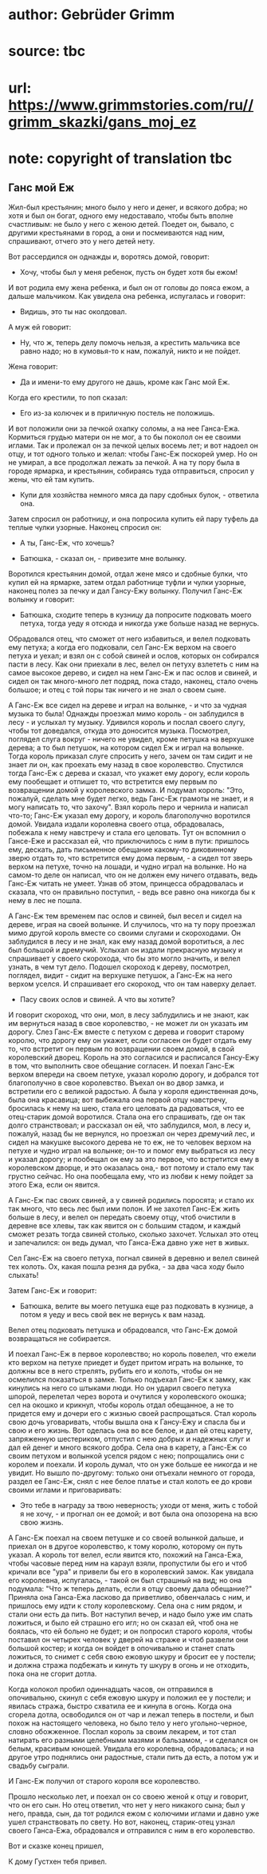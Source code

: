 # author: Gebrüder Grimm
# source: tbc
# url: https://www.grimmstories.com/ru//grimm_skazki/gans_moj_ez
# note: copyright of translation tbc

## Ганс мой Еж 

Жил-был крестьянин; много было у него и денег, и всякого добра; но хотя
и был он богат, одного ему недоставало, чтобы быть вполне счастливым: не
было у него с женою детей. Поедет он, бывало, с другими крестьянами в
город, а они и посмеиваются над ним, спрашивают, отчего это у него детей
нету.

Вот рассердился он однажды и, воротясь домой, говорит:

- Хочу, чтобы был у меня ребенок, пусть он будет хотя бы ежом!

И вот родила ему жена ребенка, и был он от головы до пояса ежом, а
дальше мальчиком. Как увидела она ребенка, испугалась и говорит:

- Видишь, это ты нас околдовал.

А муж ей говорит:

- Ну, что ж, теперь делу помочь нельзя, а крестить мальчика все равно
надо; но в кумовья-то к нам, пожалуй, никто и не пойдет.

Жена говорит:

- Да и имени-то ему другого не дашь, кроме как Ганс мой Еж.

Когда его крестили, то поп сказал:

- Его из-за колючек и в приличную постель не положишь.

И вот положили они за печкой охапку соломы, а на нее Ганса-Ежа.
Кормиться грудью матери он не мог, а то бы поколол он ее своими иглами.
Так и пролежал он за печкой целых восемь лет; и вот надоел он отцу, и
тот одного только и желал: чтобы Ганс-Еж поскорей умер. Но он не умирал,
а все продолжал лежать за печкой. А на ту пору была в городе ярмарка, и
крестьянин, собираясь туда отправиться, спросил у жены, что ей там
купить.

- Купи для хозяйства немного мяса да пару сдобных булок, - ответила
она.

Затем спросил он работницу, и она попросила купить ей пару туфель да
теплые чулки узорные. Наконец спросил он:

- А ты, Ганс-Еж, что хочешь?

- Батюшка, - сказал он, - привезите мне волынку.

Воротился крестьянин домой, отдал жене мясо и сдобные булки, что купил
ей на ярмарке, затем отдал работнице туфли и чулки узорные, наконец
полез за печку и дал Гансу-Ежу волынку. Получил Ганс-Еж волынку и
говорит:

- Батюшка, сходите теперь в кузницу да попросите подковать моего
петуха, тогда уеду я отсюда и никогда уже больше назад не вернусь.

Обрадовался отец, что сможет от него избавиться, и велел подковать ему
петуха; а когда его подковали, сел Ганс-Еж верхом на своего петуха и
уехал; и взял он с собой свиней и ослов, которых он собирался пасти в
лесу. Как они приехали в лес, велел он петуху взлететь с ним на самое
высокое дерево, и сидел на нем Ганс-Еж и пас ослов и свиней, и сидел он
так много-много лет подряд, пока стадо, наконец, стало очень большое; и
отец с той поры так ничего и не знал о своем сыне.

А Ганс-Еж все сидел на дереве и играл на волынке, - и что за чудная
музыка то была! Однажды проезжал мимо король - он заблудился в лесу - и
услыхал ту музыку. Удивился король и послал своего слугу, чтобы тот
доведался, откуда это доносится музыка. Посмотрел, поглядел слуга
вокруг - ничего не увидел, кроме петушка на верхушке дерева; а то был
петушок, на котором сидел Еж и играл на волынке. Тогда король приказал
слуге спросить у него, зачем он там сидит и не знает ли он, как проехать
ему назад в свое королевство. Спустился тогда Ганс-Еж с дерева и сказал,
что укажет ему дорогу, если король ему пообещает и отпишет то, что
встретится ему первым по возвращении домой у королевского замка. И
подумал король: "Это, пожалуй, сделать мне будет легко, ведь Ганс-Еж
грамоты не знает, и я могу написать то, что захочу". Взял король перо и
чернила и написал что-то; Ганс-Еж указал ему дорогу, и король
благополучно воротился домой. Увидала издали королевна своего отца,
обрадовалась, побежала к нему навстречу и стала его целовать. Тут он
вспомнил о Гансе-Еже и рассказал ей, что приключилось с ним в пути:
пришлось ему, дескать, дать письменное обещание какому-то диковинному
зверю отдать то, что встретится ему дома первым, - а сидел тот зверь
верхом на петухе, точно на лошади, и чудно играл на волынке. Но на
самом-то деле он написал, что он не должен ему ничего отдавать, ведь
Ганс-Еж читать не умеет. Узнав об этом, принцесса обрадовалась и
сказала, что он правильно поступил, - ведь все равно она никогда бы к
нему в лес не пошла.

А Ганс-Еж тем временем пас ослов и свиней, был весел и сидел на дереве,
играя на своей волынке. И случилось, что на ту пору проезжал мимо другой
король вместе со своими слугами и скороходами. Он заблудился в лесу и не
знал, как ему назад домой воротиться, а лес был большой и дремучий.
Услыхал он издали прекрасную музыку и спрашивает у своего скорохода, что
бы это могло значить, и велел узнать, в чем тут дело. Подошел скороход к
дереву, посмотрел, поглядел, видит - сидит на верхушке петушок, а
Ганс-Еж на него верхом уселся. И спрашивает его скороход, что он там
наверху делает.

- Пасу своих ослов и свиней. А что вы хотите?

И говорит скороход, что они, мол, в лесу заблудились и не знают, как им
вернуться назад в свое королевство, - не может ли он указать им дорогу.
Слез Ганс-Еж вместе с петухом с дерева и говорит старому королю, что
дорогу ему он укажет, если согласен он будет отдать ему то, что встретит
он первым по возвращении своем домой, в свой королевский дворец. Король
на это согласился и расписался Гансу-Ежу в том, что выполнить свое
обещание согласен. И поехал Ганс-Еж верхом впереди на своем петухе,
указал королю дорогу, и добрался тот благополучно в свое королевство.
Въехал он во двор замка, и встретили его с великой радостью. А была у
короля единственная дочь, была она красавица; вот выбежала она первой
отцу навстречу, бросилась к нему на шею, стала его целовать да
радоваться, что ее отец-старик домой воротился. Стала она его
спрашивать, где он так долго странствовал; и рассказал он ей, что
заблудился, мол, в лесу и, пожалуй, назад бы не вернулся, но проезжал он
через дремучий лес, и сидел на макушке высокого дерева не то еж, не то
человек верхом на петухе и чудно играл на волынке; он-то и помог ему
выбраться из лесу и указал дорогу; и пообещал он ему за это первое, что
встретится ему в королевском дворце, и это оказалась она,- вот потому и
стало ему так грустно сейчас. Но она пообещала ему, что из любви к нему
пойдет за этого Ежа, если он явится.

А Ганс-Еж пас своих свиней, а у свиней родились поросята; и стало их так
много, что весь лес был ими полон. И не захотел Ганс-Еж жить больше в
лесу, и велел он передать своему отцу, чтоб очистили в деревне все
хлевы, так как явится он с большим стадом, и каждый сможет резать тогда
свиней столько, сколько захочет. Услыхал это отец и запечалился: он ведь
думал, что Ганса-Ежа давно уже нет в живых.

Сел Ганс-Еж на своего петуха, погнал свиней в деревню и велел свиней тех
колоть. Ох, какая пошла резня да рубка, - за два часа ходу было слыхать!

Затем Ганс-Еж и говорит:

- Батюшка, велите вы моего петушка еще раз подковать в кузнице, а потом
я уеду и весь свой век не вернусь к вам назад.

Велел отец подковать петушка и обрадовался, что Ганс-Еж домой
возвращаться не собирается.

И поехал Ганс-Еж в первое королевство; но король повелел, что ежели кто
верхом на петухе приедет и будет притом играть на волынке, то должны все
в него стрелять, рубить его и колоть, чтобы он не осмелился показаться в
замке. Только подъехал Ганс-Еж к замку, как кинулись на него со штыками
люди. Но он ударил своего петуха шпорой, перелетал через ворота и
очутился у королевского окошка; сел на окошко и крикнул, чтобы король
отдал обещанное, а не то придется ему и дочери его с жизнью своей
распрощаться. Стал король свою дочь уговаривать, чтобы вышла она к
Гансу-Ежу и спасла бы и свою и его жизнь. Вот оделась она во все белое,
и дал ей отец карету, запряженную шестериком, отпустил с нею добрых и
надежных слуг и дал ей денег и много всякого добра. Села она в карету, а
Ганс-Еж со своим петухом и волынкой уселся рядом с нею; попрощались они
с королем и поехали. И король думал, что он уже больше ее никогда и не
увидит. Но вышло по-другому: только они отъехали немного от города,
раздел ее Ганс-Еж, снял с нее белое платье и стал колоть ее до крови
своими иглами и приговаривать:

- Это тебе в награду за твою неверность; уходи от меня, жить с тобой я
не хочу, - и прогнал он ее домой; и вот была она опозорена на всю свою
жизнь.

А Ганс-Еж поехал на своем петушке и со своей волынкой дальше, и приехал
он в другое королевство, к тому королю, которому он путь указал. А
король тот велел, если явится кто, похожий на Ганса-Ежа, чтобы часовые
перед ним на караул взяли, пропустили бы его и чтоб кричали все "ура"
и привели бы его в королевский замок. Как увидала его королевна,
испугалась, - такой он был страшный на вид; но она подумала: "Что ж
теперь делать, если я отцу своему дала обещание?" Приняла она Ганса-Ежа
ласково да приветливо, обвенчалась с ним, и пришлось ему идти к столу
королевскому. Села она с ним рядом, и стали они есть да пить. Вот
наступил вечер, и надо было уже им спать ложиться, и было ей страшно его
игл; но он сказал ей, чтоб она не боялась, что ей больно не будет; и он
попросил старого короля, чтобы поставил он четырех человек у дверей на
страже и чтоб развели они большой костер; и когда он войдет в
опочивальню и станет спать ложиться, то снимет с себя свою ежовую шкуру
и бросит ее у постели; и должна стража подбежать и кинуть ту шкуру в
огонь и не отходить, пока она не сгорит дотла.

Когда колокол пробил одиннадцать часов, он отправился в опочивальню,
скинул с себя ежовую шкуру и положил ее у постели; и явилась стража,
быстро схватила ее и кинула в огонь. Когда она сгорела дотла,
освободился он от чар и лежал теперь в постели, и был похож на
настоящего человека, но было тело у него угольно-черное, словно
обожженное. Послал король за своим лекарем, и тот стал натирать его
разными целебными мазями и бальзамом, - и сделался он белым, красивым
юношей. Увидала его королевна, обрадовалась; и на другое утро поднялись
они радостные, стали пить да есть, а потом уж и свадьбу сыграли.

И Ганс-Еж получил от старого короля все королевство.

Прошло несколько лет, и поехал он со своею женой к отцу и говорит, что
он его сын. Но отец ответил, что нет у него никакого сына; был у него,
правда, сын, да тот родился ежом с колючими иглами и давно уже ушел
странствовать по свету. Но вот, наконец, старик-отец узнал своего
Ганса-Ежа, обрадовался и отправился с ним в его королевство.

Вот и сказке конец пришел,

К дому Густхен тебя привел.
